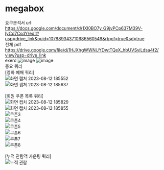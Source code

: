 # megabox

요구분석서 url
https://docs.google.com/document/d/1XI0BO7y_G9jyPCp637M39V-IyCd7CsdY/edit?usp=drive_link&ouid=107889343710686560548&rtpof=true&sd=true
<br>
전체 pdf
https://drive.google.com/file/d/1HJXhgWWNUYDwtTQeX_hbUVSyiLdsa4f2/view?usp=drive_link
<br>
exerd
![image](https://github.com/hjin111/megabox/assets/127267658/c6a2042c-3160-409d-ab00-80089f5c8e3e)
![image](https://github.com/hjin111/megabox/assets/127267658/79bb0e28-b62d-4aed-93da-64475c9405c1)
<br>
중요 쿼리<br>
[영화 예매 쿼리]<br>
![화면 캡처 2023-08-12 185552](https://github.com/hjin111/megabox/assets/127267658/8b7f31a9-fcc6-435f-8761-7204b3226bf1)<Br>
![화면 캡처 2023-08-12 185637](https://github.com/hjin111/megabox/assets/127267658/048c9b0b-d11a-47cb-9afe-f97fcde063c0)<br>
<br>
[회원 쿠폰 목록 쿼리]<br>
![화면 캡처 2023-08-12 185829](https://github.com/hjin111/megabox/assets/127267658/21cd73ea-7b8e-486d-9a36-36bbd41f4843)<br>
![화면 캡처 2023-08-12 185855](https://github.com/hjin111/megabox/assets/127267658/f06bf070-73fa-4405-ae39-4872b91d2b31)<br>
![쿠폰3](https://github.com/hjin111/megabox/assets/127267658/338af1b8-7f79-4495-aa67-a680148dc7e8)<br>
![쿠폰4](https://github.com/hjin111/megabox/assets/127267658/63f0cf7c-6dff-49e1-aedb-67ae802fc867)<br>
![쿠폰5](https://github.com/hjin111/megabox/assets/127267658/d1e73f96-c33f-402d-a1a9-c28de1605f8b)<br>
![쿠폰6](https://github.com/hjin111/megabox/assets/127267658/d5a37fd9-1c01-4f46-aa4e-f65a628c667e)<br>
![쿠폰7](https://github.com/hjin111/megabox/assets/127267658/cbd42b2e-87ad-4486-89d1-ebc0b9bc72eb)<br>
![쿠폰8](https://github.com/hjin111/megabox/assets/127267658/d564d8b6-1f3d-4453-b7c9-bd522446f47d)<br>
<br>
[누적 관람객 카운팅 쿼리]<br>
![누적 관람](https://github.com/hjin111/megabox/assets/127267658/e9881dae-aeb5-419c-bd3f-15296557ef94)










